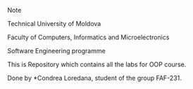 > [!NOTE]
> Technical University of Moldova
> 
> 
> Faculty of Computers, Informatics and Microelectronics
> 
> Software Engineering programme

This is Repository which contains all the labs for OOP course. 

Done by *Condrea Loredana, student of the group FAF-231.

